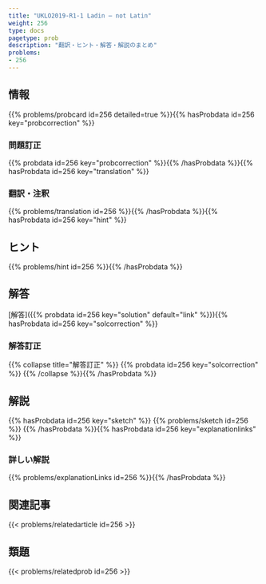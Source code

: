 ```yaml
---
title: "UKLO2019-R1-1 Ladin – not Latin"
weight: 256
type: docs
pagetype: prob
description: "翻訳・ヒント・解答・解説のまとめ"
problems: 
- 256
---
```


## 情報

{{% problems/probcard id=256 detailed=true %}}{{% hasProbdata id=256 key="probcorrection" %}}

### 問題訂正

{{% probdata id=256 key="probcorrection" %}}{{% /hasProbdata %}}{{% hasProbdata id=256 key="translation" %}}

### 翻訳・注釈

{{% problems/translation id=256 %}}{{% /hasProbdata %}}{{% hasProbdata id=256 key="hint" %}}

## ヒント

{{% problems/hint id=256 %}}{{% /hasProbdata %}}

## 解答

[解答]({{% probdata id=256 key="solution" default="link" %}}){{% hasProbdata id=256 key="solcorrection" %}}

### 解答訂正

{{% collapse title="解答訂正" %}}
{{% probdata id=256 key="solcorrection" %}}
{{% /collapse %}}{{% /hasProbdata %}}

## 解説

{{% hasProbdata id=256 key="sketch" %}}
{{% problems/sketch id=256 %}}
{{% /hasProbdata %}}{{% hasProbdata id=256 key="explanationlinks" %}}

### 詳しい解説

{{% problems/explanationLinks id=256 %}}{{% /hasProbdata %}}

## 関連記事

{{< problems/relatedarticle id=256 >}}

## 類題

{{< problems/relatedprob id=256 >}}
